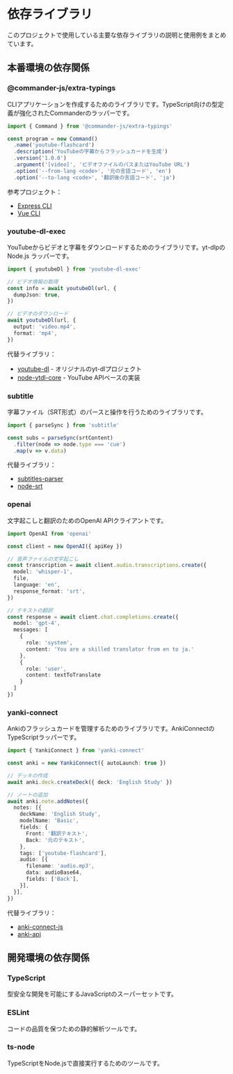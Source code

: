 # 依存ライブラリ

このプロジェクトで使用している主要な依存ライブラリの説明と使用例をまとめています。

## 本番環境の依存関係

### @commander-js/extra-typings

CLIアプリケーションを作成するためのライブラリです。TypeScript向けの型定義が強化されたCommanderのラッパーです。

```typescript
import { Command } from '@commander-js/extra-typings'

const program = new Command()
  .name('youtube-flashcard')
  .description('YouTubeの字幕からフラッシュカードを生成')
  .version('1.0.0')
  .argument('[video]', 'ビデオファイルのパスまたはYouTube URL')
  .option('--from-lang <code>', '元の言語コード', 'en')
  .option('--to-lang <code>', '翻訳後の言語コード', 'ja')
```

参考プロジェクト：
- [Express CLI](https://github.com/expressjs/express/tree/master/bin)
- [Vue CLI](https://github.com/vuejs/vue-cli)

### youtube-dl-exec

YouTubeからビデオと字幕をダウンロードするためのライブラリです。yt-dlpの Node.js ラッパーです。

```typescript
import { youtubeDl } from 'youtube-dl-exec'

// ビデオ情報の取得
const info = await youtubeDl(url, {
  dumpJson: true,
})

// ビデオのダウンロード
await youtubeDl(url, {
  output: 'video.mp4',
  format: 'mp4',
})
```

代替ライブラリ：
- [youtube-dl](https://github.com/ytdl-org/youtube-dl) - オリジナルのyt-dlプロジェクト
- [node-ytdl-core](https://github.com/fent/node-ytdl-core) - YouTube APIベースの実装

### subtitle

字幕ファイル（SRT形式）のパースと操作を行うためのライブラリです。

```typescript
import { parseSync } from 'subtitle'

const subs = parseSync(srtContent)
  .filter(node => node.type === 'cue')
  .map(v => v.data)
```

代替ライブラリ：
- [subtitles-parser](https://github.com/bazh/subtitles-parser)
- [node-srt](https://github.com/joshnuss/node-srt)

### openai

文字起こしと翻訳のためのOpenAI APIクライアントです。

```typescript
import OpenAI from 'openai'

const client = new OpenAI({ apiKey })

// 音声ファイルの文字起こし
const transcription = await client.audio.transcriptions.create({
  model: 'whisper-1',
  file,
  language: 'en',
  response_format: 'srt',
})

// テキストの翻訳
const response = await client.chat.completions.create({
  model: 'gpt-4',
  messages: [
    {
      role: 'system',
      content: 'You are a skilled translator from en to ja.'
    },
    {
      role: 'user',
      content: textToTranslate
    }
  ]
})
```

### yanki-connect

Ankiのフラッシュカードを管理するためのライブラリです。AnkiConnectのTypeScriptラッパーです。

```typescript
import { YankiConnect } from 'yanki-connect'

const anki = new YankiConnect({ autoLaunch: true })

// デッキの作成
await anki.deck.createDeck({ deck: 'English Study' })

// ノートの追加
await anki.note.addNotes({
  notes: [{
    deckName: 'English Study',
    modelName: 'Basic',
    fields: {
      Front: '翻訳テキスト',
      Back: '元のテキスト',
    },
    tags: ['youtube-flashcard'],
    audio: [{
      filename: 'audio.mp3',
      data: audioBase64,
      fields: ['Back'],
    }],
  }],
})
```

代替ライブラリ：
- [anki-connect-js](https://github.com/FooSoft/anki-connect-js)
- [anki-api](https://github.com/kerrickstaley/anki-api)

## 開発環境の依存関係

### TypeScript

型安全な開発を可能にするJavaScriptのスーパーセットです。

### ESLint

コードの品質を保つための静的解析ツールです。

### ts-node

TypeScriptをNode.jsで直接実行するためのツールです。
